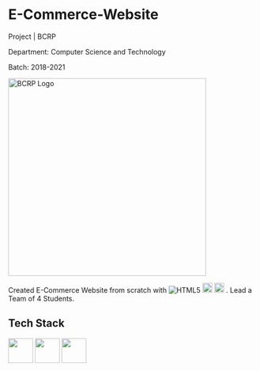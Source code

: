 # E-Commerce-Website
Project | BCRP

Department: Computer Science and Technology

Batch: 2018-2021

<img width="400" height="400" alt="BCRP Logo" src="https://github.com/user-attachments/assets/c717982b-43e7-449b-b60a-10482086629d" />

Created E-Commerce Website from scratch with ![HTML5](https://img.shields.io/badge/HTML5-E34F26?style=flat&logo=html5&logoColor=white) <img src="https://cdn.jsdelivr.net/gh/devicons/devicon/icons/css3/css3-original.svg" width="20px"/> <img src="https://cdn.jsdelivr.net/gh/devicons/devicon/icons/javascript/javascript-original.svg" width="20px"/> . Lead a Team of 4 Students. 

## Tech Stack

<img src="https://cdn.jsdelivr.net/gh/devicons/devicon/icons/html5/html5-original.svg" width="50px"/> <img src="https://cdn.jsdelivr.net/gh/devicons/devicon/icons/css3/css3-original.svg" width="50px"/> <img src="https://cdn.jsdelivr.net/gh/devicons/devicon/icons/javascript/javascript-original.svg" width="50px"/>

## 



